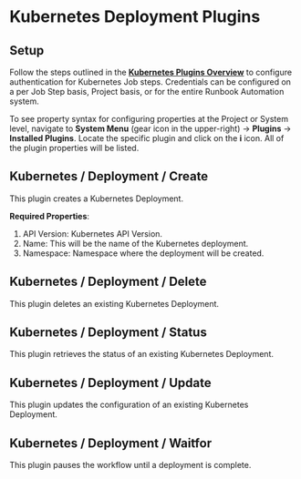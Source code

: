 # Kubernetes Deployment Plugins

## Setup

Follow the steps outlined in the [**Kubernetes Plugins Overview**](/manual/plugins/kubernetes-plugins-overview) to configure authentication for Kubernetes Job steps.
Credentials can be configured on a per Job Step basis, Project basis, or for the entire Runbook Automation system.

To see property syntax for configuring properties at the Project or System level, navigate to **System Menu** (gear icon in the upper-right) -> **Plugins** -> **Installed Plugins**.
Locate the specific plugin and click on the **i** icon.  All of the plugin properties will be listed.

## Kubernetes / Deployment / Create

This plugin creates a Kubernetes Deployment. 

**Required Properties**:
1. API Version: Kubernetes API Version.
2. Name: This will be the name of the Kubernetes deployment.
3. Namespace: Namespace where the deployment will be created.

## Kubernetes / Deployment / Delete

This plugin deletes an existing Kubernetes Deployment. 

## Kubernetes / Deployment / Status

This plugin retrieves the status of an existing Kubernetes Deployment. 

## Kubernetes / Deployment / Update

This plugin updates the configuration of an existing Kubernetes Deployment. 

## Kubernetes / Deployment / Waitfor

This plugin pauses the workflow until a deployment is complete.

